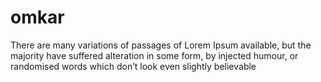 # omkar
There are many variations of passages of Lorem Ipsum available, but the majority have suffered alteration in some form, by injected humour, or randomised words which don’t look even slightly believable
